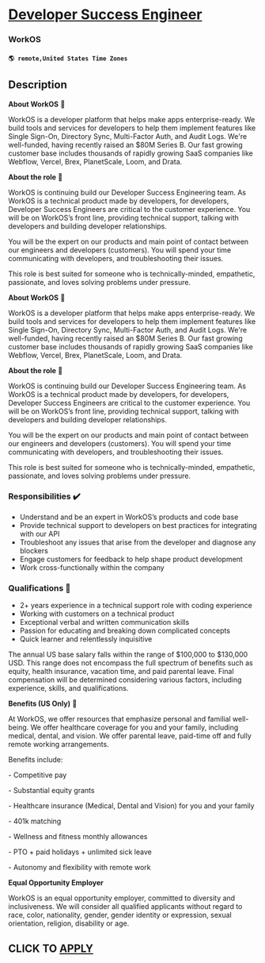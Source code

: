 # [Developer Success Engineer](https://www.remotewlb.com/apply/developer-success-engineer-135359)  
### WorkOS  
#### `🌎 remote,United States Time Zones`  

## Description

 **About WorkOS** 🚀

WorkOS is a developer platform that helps make apps enterprise-ready. We build tools and services for developers to help them implement features like Single Sign-On, Directory Sync, Multi-Factor Auth, and Audit Logs. We're well-funded, having recently raised an $80M Series B. Our fast growing customer base includes thousands of rapidly growing SaaS companies like Webflow, Vercel, Brex, PlanetScale, Loom, and Drata.

  

 **About the role** **💭**

WorkOS is continuing build our Developer Success Engineering team. As WorkOS is a technical product made by developers, for developers, Developer Success Engineers are critical to the customer experience. You will be on WorkOS’s front line, providing technical support, talking with developers and building developer relationships.

  

You will be the expert on our products and main point of contact between our engineers and developers (customers). You will spend your time communicating with developers, and troubleshooting their issues.

  

This role is best suited for someone who is technically-minded, empathetic, passionate, and loves solving problems under pressure.

  

 **About WorkOS** 🚀

WorkOS is a developer platform that helps make apps enterprise-ready. We build tools and services for developers to help them implement features like Single Sign-On, Directory Sync, Multi-Factor Auth, and Audit Logs. We're well-funded, having recently raised an $80M Series B. Our fast growing customer base includes thousands of rapidly growing SaaS companies like Webflow, Vercel, Brex, PlanetScale, Loom, and Drata.

  

 **About the role** **💭**

WorkOS is continuing build our Developer Success Engineering team. As WorkOS is a technical product made by developers, for developers, Developer Success Engineers are critical to the customer experience. You will be on WorkOS’s front line, providing technical support, talking with developers and building developer relationships.

  

You will be the expert on our products and main point of contact between our engineers and developers (customers). You will spend your time communicating with developers, and troubleshooting their issues.

  

This role is best suited for someone who is technically-minded, empathetic, passionate, and loves solving problems under pressure.

  

### Responsibilities ✔️

* Understand and be an expert in WorkOS’s products and code base 
* Provide technical support to developers on best practices for integrating with our API
* Troubleshoot any issues that arise from the developer and diagnose any blockers
* Engage customers for feedback to help shape product development
* Work cross-functionally within the company

  

  

### Qualifications 🌟

* 2+ years experience in a technical support role with coding experience
* Working with customers on a technical product
* Exceptional verbal and written communication skills
* Passion for educating and breaking down complicated concepts
* Quick learner and relentlessly inquisitive

  

The annual US base salary falls within the range of $100,000 to $130,000 USD. This range does not encompass the full spectrum of benefits such as equity, health insurance, vacation time, and paid parental leave. Final compensation will be determined considering various factors, including experience, skills, and qualifications.

  

 **Benefits (US Only)** 💖

At WorkOS, we offer resources that emphasize personal and familial well-being. We offer healthcare coverage for you and your family, including medical, dental, and vision. We offer parental leave, paid-time off and fully remote working arrangements.

  

Benefits include:

\- Competitive pay

\- Substantial equity grants

\- Healthcare insurance (Medical, Dental and Vision) for you and your family

\- 401k matching

\- Wellness and fitness monthly allowances

\- PTO + paid holidays + unlimited sick leave

\- Autonomy and flexibility with remote work

  

 **Equal Opportunity Employer**

WorkOS is an equal opportunity employer, committed to diversity and inclusiveness. We will consider all qualified applicants without regard to race, color, nationality, gender, gender identity or expression, sexual orientation, religion, disability or age.

  
## CLICK TO [APPLY](https://www.remotewlb.com/apply/developer-success-engineer-135359)

